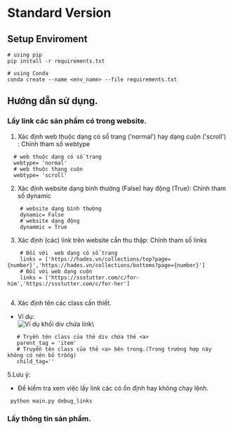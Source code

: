 # Standard Version

## Setup Enviroment
```
# using pip
pip install -r requirements.txt

# using Conda
conda create --name <env_name> --file requirements.txt
```
## Hướng dẫn sử dụng.
### Lấy link các sản phẩm có trong website.
  1. Xác định web thuộc dạng có số trang ('normal') hay dạng cuộn ('scroll') : Chỉnh tham số webtype
  ```
    # web thuộc dạng có số trang
    webtype= 'normal' 
    # web thuộc thạng cuộn
    webtype= 'scroll'
  ```
  2. Xác định website dạng bình thường (False) hay động (True): Chỉnh tham số dynamic
  ```
      # website dạng bình thường
      dynamic= False
      # website dạng động
      dynammic = True
  ```
  3. Xác định (các) link trên website cần thu thập: Chỉnh tham số links
  ```
      # Đối với  web dạng có số trang
      links = ['https://hades.vn/collections/top?page={number}','https://hades.vn/collections/bottoms?page={number}']
      # Đối với web dạng cuộn
      links = ['https://ssstutter.com/c/for-him','https://ssstutter.com/c/for-her']
      
  ```
  4. Xác định tên các class cần thiết.
   - Ví dụ:\
   ![Ví dụ khối div chứa link](https://i.imgur.com/hb7db1Q.png)\
   ```
      # Tryền tên class của thẻ div chứa thẻ <a>
      parent_tag = 'item'
      # Truyền tên class của thẻ <a> bên trong.(Trong trường hợp này không có nên bỏ trống)
      child_tag=''
   ```
   5.Lưu ý:
   - Để kiểm tra xem việc lấy link các có ổn định hay không chạy lệnh.
   ```
    python main.py debug_links
   ```
### Lấy thông tin sản phẩm. 
    
    
